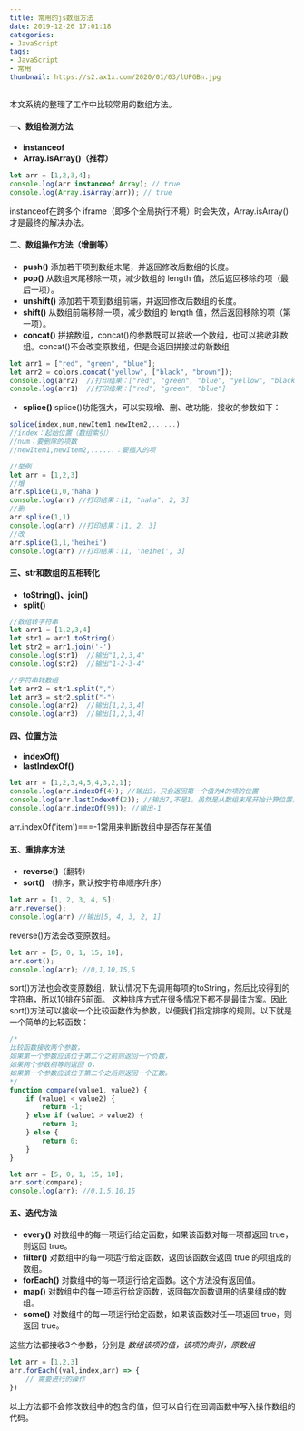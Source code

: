 ```yaml
---
title: 常用的js数组方法
date: 2019-12-26 17:01:18
categories:
- JavaScript
tags:
- JavaScript
- 常用
thumbnail: https://s2.ax1x.com/2020/01/03/lUPGBn.jpg
---
```

本文系统的整理了工作中比较常用的数组方法。

#### 一、数组检测方法
* **instanceof**
* **Array.isArray()（推荐）**
```javascript
let arr = [1,2,3,4];
console.log(arr instanceof Array); // true 
console.log(Array.isArray(arr)); // true 
```
<span class="backgroundBlock">instanceof</span>在跨多个 iframe（即多个全局执行环境）时会失效，<span class="backgroundBlock">Array.isArray()</span>才是最终的解决办法。
<!-- more -->


#### 二、数组操作方法（增删等）
* **push()**
添加若干项到数组末尾，并返回<span class="importantBlock">修改后数组的长度</span>。
* **pop()**
从数组末尾移除一项，减少数组的 length 值，然后返回<span class="importantBlock">移除的项（最后一项）</span>。
* **unshift()**
添加若干项到数组前端，并返回<span class="importantBlock">修改后数组的长度</span>。
* **shift()**
从数组前端移除一项，减少数组的 length 值，然后返回<span class="importantBlock">移除的项（第一项）</span>。
* **concat()**
拼接数组，concat()的参数既可以接收一个数组，也可以接收非数组。concat()<span class="importantBlock">不会改变原数组，但是会返回拼接过的新数组</span>
```javascript
let arr1 = ["red", "green", "blue"]; 
let arr2 = colors.concat("yellow", ["black", "brown"]);
console.log(arr2)  //打印结果：["red", "green", "blue", "yellow", "black", "brown"]
console.log(arr1)  //打印结果：["red", "green", "blue"]
```

* **splice()**
splice()功能强大，可以实现<span class="importantBlock">增、删、改</span>功能，接收的参数如下：
```javascript
splice(index,num,newItem1,newItem2,......)
//index：起始位置（数组索引）
//num：要删除的项数
//newItem1,newItem2,......：要插入的项

//举例
let arr = [1,2,3]
//增
arr.splice(1,0,'haha')
console.log(arr) //打印结果：[1, "haha", 2, 3]
//删
arr.splice(1,1)
console.log(arr) //打印结果：[1, 2, 3]
//改
arr.splice(1,1,'heihei')
console.log(arr) //打印结果：[1, 'heihei', 3]
```


#### 三、str和数组的互相转化
* **toString()、join()**
* **split()**
```javascript
//数组转字符串
let arr1 = [1,2,3,4]
let str1 = arr1.toString()
let str2 = arr1.join('-')
console.log(str1)  //输出"1,2,3,4"
console.log(str2)  //输出"1-2-3-4"

//字符串转数组
let arr2 = str1.split(",")
let arr3 = str2.split("-")
console.log(arr2)  //输出[1,2,3,4]
console.log(arr3)  //输出[1,2,3,4]
```



#### 四、位置方法
* **indexOf()**
* **lastIndexOf()**
```javascript
let arr = [1,2,3,4,5,4,3,2,1]; 
console.log(arr.indexOf(4)); //输出3，只会返回第一个值为4的项的位置
console.log(arr.lastIndexOf(2)); //输出7,不是1。虽然是从数组末尾开始计算位置，但也是从index=0开始查找的
console.log(arr.indexOf(99)); //输出-1
```
<span class="importantBlock">arr.indexOf('item')===-1常用来判断数组中是否存在某值</span>


#### 五、重排序方法
* **reverse()**（<span class="importantBlock">翻转</span>）
* **sort()** （<span class="importantBlock">排序，默认按字符串顺序升序</span>）
```javascript
let arr = [1, 2, 3, 4, 5]; 
arr.reverse();
console.log(arr) //输出[5, 4, 3, 2, 1]
```
<span class="backgroundBlock">reverse()</span>方法会改变原数组。
```javascript
let arr = [5, 0, 1, 15, 10]; 
arr.sort(); 
console.log(arr); //0,1,10,15,5
```
<span class="backgroundBlock">sort()</span>方法也会改变原数组，默认情况下先调用每项的<span class="backgroundBlock">toString</span>，然后比较得到的字符串，所以10排在5前面。
这种排序方式在很多情况下都不是最佳方案。因此<span class="backgroundBlock">sort()</span>方法可以<span class="importantBlock">接收一个比较函数</span>作为参数，以便我们指定排序的规则。以下就是一个简单的比较函数：
```javascript
/*
比较函数接收两个参数，
如果第一个参数应该位于第二个之前则返回一个负数，
如果两个参数相等则返回 0，
如果第一个参数应该位于第二个之后则返回一个正数。
*/
function compare(value1, value2) { 
    if (value1 < value2) { 
        return -1; 
    } else if (value1 > value2) { 
        return 1; 
    } else { 
        return 0; 
    } 
}

let arr = [5, 0, 1, 15, 10]; 
arr.sort(compare);
console.log(arr); //0,1,5,10,15
```


#### 五、迭代方法
* **every()**
对数组中的每一项运行给定函数，如果该函数对每一项都返回 true，则返回 true。 
* **filter()**
对数组中的每一项运行给定函数，返回该函数会返回 true 的项组成的数组。
* **forEach()**
对数组中的每一项运行给定函数。这个方法没有返回值。
* **map()**
对数组中的每一项运行给定函数，返回每次函数调用的结果组成的数组。
* **some()**
对数组中的每一项运行给定函数，如果该函数对任一项返回 true，则返回 true。

这些方法都接收3个参数，分别是 *数组该项的值，该项的索引，原数组*
```javascript
let arr = [1,2,3]
arr.forEach((val,index,arr) => {
    // 需要进行的操作
})
```
以上方法都不会修改数组中的包含的值，但可以自行在回调函数中写入操作数组的代码。


